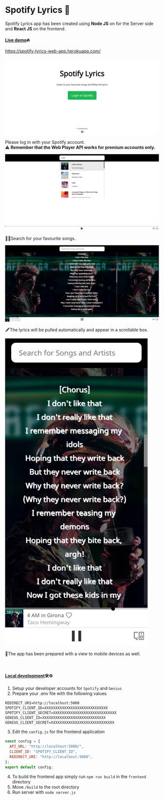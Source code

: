 # Spotify Lyrics :musical_note:

Spotify Lyrics app has been created using **Node JS** on for the Server side and **React JS** on the frontend.

#### <u>Live demo</u>:fire:

https://spotify-lyrics-web-app.herokuapp.com/

![](./docs/Screenshot_1.jpg)


Please log in with your Spotify account.<br>
:warning:	**Remember that the Web Player API works for premium accounts only.**

![](./docs/Screenshot_2.jpg)


:male_detective:Search for your favourite songs.

![](./docs/Screenshot_3.jpg)


:fountain_pen:The lyrics will be pulled automatically and appear in a scrollable box.

![](./docs/Screenshot_4.jpg)


:iphone:The app has been prepared with a view to mobile devices as well.<br><br><br>

#### <u>Local development</u>:hammer_and_wrench::gear:

1. Setup your developer accounts for `Spotify` and `Genius`
2. Prepare your .env file with the following values
```
REDIRECT_URI=http://localhost:5000
SPOTIFY_CLIENT_ID=XXXXXXXXXXXXXXXXXXXXXXXXXXXXX
SPOTIFY_CLIENT_SECRET=XXXXXXXXXXXXXXXXXXXXXXXXXXXXX
GENIUS_CLIENT_ID=XXXXXXXXXXXXXXXXXXXXXXXXXXXXX
GENIUS_CLIENT_SECRET=XXXXXXXXXXXXXXXXXXXXXXXXXXXXX
```
3. Edit the `config.js` for the frontend application

```javascript
const config = {
  API_URL: "http://localhost:5000/",
  CLIENT_ID: "SPOTIFY_CLIENT_ID",
  REDIRECT_URI: "http://localhost:5000",
};
export default config;
```
4. To build the frontend app simply run `npm run build` in the `frontend` directory
5. Move `/build` to the root directory 
6. Run server with `node server.js`
